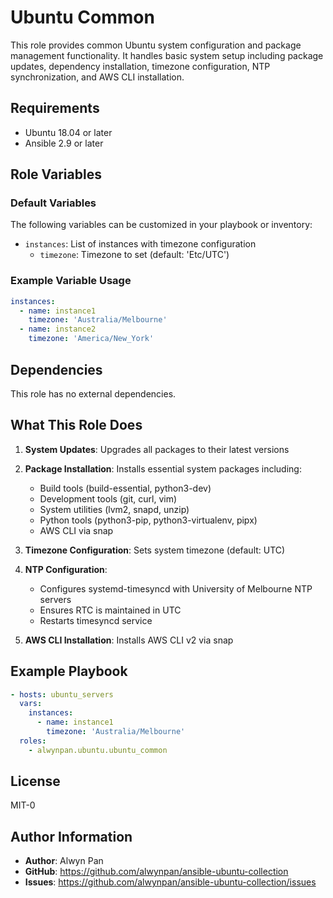 Ubuntu Common
============

This role provides common Ubuntu system configuration and package management functionality. It handles basic system setup including package updates, dependency installation, timezone configuration, NTP synchronization, and AWS CLI installation.

Requirements
------------

- Ubuntu 18.04 or later
- Ansible 2.9 or later

Role Variables
--------------

### Default Variables

The following variables can be customized in your playbook or inventory:

- `instances`: List of instances with timezone configuration
  - `timezone`: Timezone to set (default: 'Etc/UTC')

### Example Variable Usage

```yaml
instances:
  - name: instance1
    timezone: 'Australia/Melbourne'
  - name: instance2
    timezone: 'America/New_York'
```

Dependencies
------------

This role has no external dependencies.

What This Role Does
-------------------

1. **System Updates**: Upgrades all packages to their latest versions
2. **Package Installation**: Installs essential system packages including:
   - Build tools (build-essential, python3-dev)
   - Development tools (git, curl, vim)
   - System utilities (lvm2, snapd, unzip)
   - Python tools (python3-pip, python3-virtualenv, pipx)
   - AWS CLI via snap

3. **Timezone Configuration**: Sets system timezone (default: UTC)
4. **NTP Configuration**: 
   - Configures systemd-timesyncd with University of Melbourne NTP servers
   - Ensures RTC is maintained in UTC
   - Restarts timesyncd service

5. **AWS CLI Installation**: Installs AWS CLI v2 via snap

Example Playbook
----------------

```yaml
- hosts: ubuntu_servers
  vars:
    instances:
      - name: instance1
        timezone: 'Australia/Melbourne'
  roles:
    - alwynpan.ubuntu.ubuntu_common
```

License
-------

MIT-0

Author Information
------------------

- **Author**: Alwyn Pan
- **GitHub**: https://github.com/alwynpan/ansible-ubuntu-collection
- **Issues**: https://github.com/alwynpan/ansible-ubuntu-collection/issues

